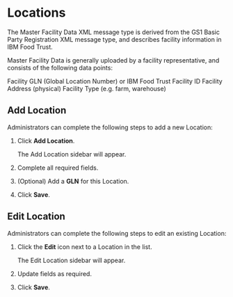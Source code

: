 # Locations

The Master Facility Data XML message type is derived from the GS1 Basic Party Registration XML message type, and describes facility information in IBM Food Trust.

Master Facility Data is generally uploaded by a facility representative, and consists of the following data points:

Facility GLN (Global Location Number) or IBM Food Trust Facility ID
Facility Address (physical)
Facility Type (e.g. farm, warehouse)

## Add Location

Administrators can complete the following steps to add a new Location:

1. Click **Add Location**.

    The Add Location sidebar will appear.

1. Complete all required fields.

1. (Optional) Add a **GLN** for this Location.

1. Click **Save**.

## Edit Location

Administrators can complete the following steps to edit an existing Location:

1. Click the **Edit** icon next to a Location in the list.

    The Edit Location sidebar will appear.

1. Update fields as required.

1. Click **Save**.

